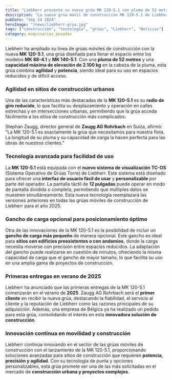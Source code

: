 ```yaml
---
title: "Liebherr presenta su nueva grúa MK 120-5.1 con pluma de 52 metros y radio de giro reducido"
description: "La nueva grúa móvil de construcción MK 120-5.1 de Liebherr destaca por su agilidad, una pluma de 52 metros y una capacidad máxima de carga de 2.100 kg, ideal para sitios con espacios reducidos."
pubDate: "Sep 24 2024"
heroImage: "/news/liebherr-grua.jpg"
tags: ["construcción", "tecnología", "grúas", "Liebherr", "Noticias"]
category: maquinarias_pesadas
---
```


Liebherr ha ampliado su línea de grúas móviles de construcción con la nueva **MK 120-5.1**, una grúa diseñada para llenar el espacio entre los modelos **MK 88-4.1** y **MK 140-5.1**. Con una **pluma de 52 metros** y una **capacidad máxima de elevación de 2.100 kg** en la cabeza de la pluma, esta grúa combina **agilidad** y **potencia**, siendo ideal para su uso en espacios reducidos y de difícil acceso.

### Agilidad en sitios de construcción urbanos

Una de las características más destacadas de la **MK 120-5.1** es su **radio de giro reducido**, lo que facilita su desplazamiento y operación en calles estrechas y en intersecciones urbanas, permitiendo que la grúa acceda fácilmente a los sitios de construcción más complicados. 

Stephan Zaugg, director general de **Zaugg AG Rohrbach** en Suiza, afirmó: "La MK 120-5.1 es exactamente la grúa que necesitamos para nuestra flota. La longitud de su pluma y su capacidad de carga la hacen perfecta para las obras de nuestros clientes."

### Tecnología avanzada para facilidad de uso

La **MK 120-5.1** está equipada con el **nuevo sistema de visualización TC-OS** (Sistema Operativo de Grúas Torre) de Liebherr. Este sistema está diseñado para ofrecer una **interfaz de usuario fácil de usar** y **personalizable** por parte del operador. La pantalla táctil de **12 pulgadas** puede operar en modo de pantalla dividida o completa, permitiendo que múltiples datos se muestren simultáneamente. Esta nueva tecnología reemplazará las versiones anteriores en todas las grúas móviles de construcción de Liebherr para el año 2025.

### Gancho de carga opcional para posicionamiento óptimo

Otra de las innovaciones de la MK 120-5.1 es la posibilidad de incluir un **gancho de carga más pequeño** de manera opcional. Este gancho es ideal para **sitios con edificios preexistentes o con andamios**, donde la carga necesita moverse con precisión entre espacios reducidos. La adaptación del gancho puede realizarse en cuestión de minutos, ofreciendo la misma capacidad de carga que el gancho de mayor tamaño, lo que facilita su uso en una amplia gama de proyectos de construcción.

### Primeras entregas en verano de 2025

Liebherr ha anunciado que las primeras entregas de la MK 120-5.1 comenzarán en el verano de **2025**. Zaugg AG Rohrbach será el **primer cliente** en recibir la nueva grúa, destacando la fiabilidad, el servicio al cliente y la reputación de Liebherr como las razones principales de su adquisición. Además, una empresa de Bélgica ya ha realizado un pedido para esta grúa, consolidando el interés en esta **innovadora solución de construcción**.

### Innovación continua en movilidad y construcción

Liebherr continúa innovando en el sector de las grúas móviles de construcción con el lanzamiento de la MK 120-5.1, proporcionando soluciones avanzadas para sitios de construcción que requieren **potencia, precisión y agilidad**. Con su tecnología de punta y opciones personalizables, esta grúa promete ser una de las más solicitadas en el mercado de **construcción urbana y proyectos complejos**.
